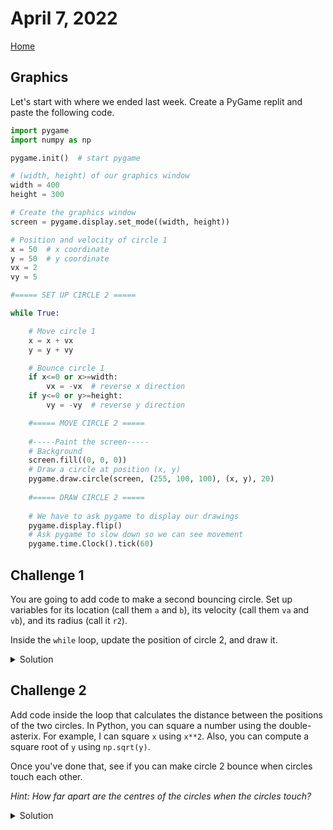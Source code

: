 # April 7, 2022
[Home](./index.md)

## Graphics

Let's start with where we ended last week. Create a PyGame replit and paste the following code.
```python
import pygame
import numpy as np

pygame.init()  # start pygame

# (width, height) of our graphics window
width = 400
height = 300

# Create the graphics window
screen = pygame.display.set_mode((width, height))

# Position and velocity of circle 1
x = 50  # x coordinate
y = 50  # y coordinate
vx = 2
vy = 5

#===== SET UP CIRCLE 2 =====

while True:

    # Move circle 1
    x = x + vx
    y = y + vy

    # Bounce circle 1
    if x<=0 or x>=width:
        vx = -vx  # reverse x direction
    if y<=0 or y>=height:
        vy = -vy  # reverse y direction

    #===== MOVE CIRCLE 2 =====
    
    #-----Paint the screen-----
    # Background
    screen.fill((0, 0, 0))
    # Draw a circle at position (x, y)
    pygame.draw.circle(screen, (255, 100, 100), (x, y), 20)
    
    #===== DRAW CIRCLE 2 =====
    
    # We have to ask pygame to display our drawings
    pygame.display.flip()
    # Ask pygame to slow down so we can see movement
    pygame.time.Clock().tick(60)
```

## Challenge 1

You are going to add code to make a second bouncing circle. Set up variables for its location (call them `a` and `b`), its velocity (call them `va` and `vb`), and its radius (call it `r2`).

Inside the `while` loop, update the position of circle 2, and draw it.

<details>
<summary>Solution</summary>
    Replace
    <pre>#===== SET UP CIRCLE 2 =====</pre>
    with
    <pre># Position and velocity of circle 2
a = 20
b = 20
va = 2
vb = 3
r2 = 12  # radius of circle 2</pre>
    Replace
    <pre>   #===== MOVE CIRCLE 2 =====</pre>
    with
    <pre>    # Move circle 2
    a += va
    b += vb
    # Bounce circle 2
    if a&lt;r2 or a&gte;width - r2:
        va = -va
    if b&lt;r2 or b&gte;height - r2:
        vb = -vb</pre>
    Finally, replace
    <pre>   #===== DRAW CIRCLE 2 =====</pre>
    with
    <pre>   pygame.draw.circle(screen, (20, 255, 100), (a, b), r2)</pre>
</details>

## Challenge 2

Add code inside the loop that calculates the distance between the positions of the two circles. In Python, you can square a number using the double-asterix. For example, I can square `x` using `x**2`. Also, you can compute a square root of `y` using `np.sqrt(y)`.

Once you've done that, see if you can make circle 2 bounce when circles touch each other.

*Hint: How far apart are the centres of the circles when the circles touch?*

<details>
<summary>Solution</summary>
Compute the distance between the circle centres.
    <pre>   dist = np.sqrt( (x-a)**2 + (y-b)**2 )</pre>
Bounce them if they touch.
    <pre>   if dist<=20+r2:
        va = -va
        vb = -vb</pre>
</details>

